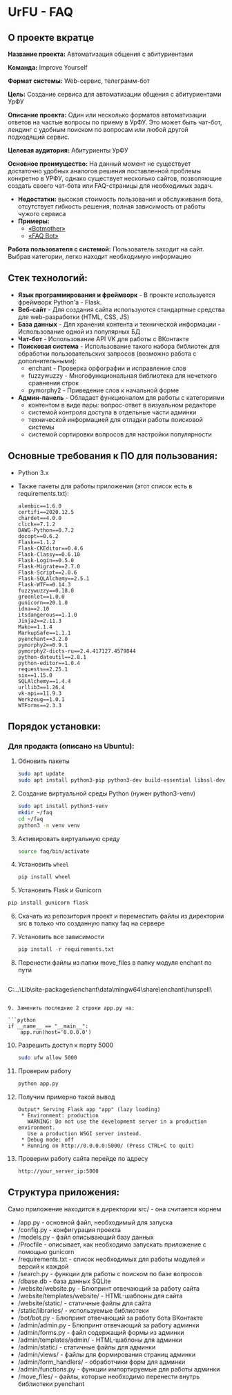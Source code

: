 
#  UrFU - FAQ

## О проекте вкратце

**Название проекта:** Автоматизация общения с абитуриентами

__Команда:__ Improve Yourself

__Формат системы:__  Web-сервис, телеграмм-бот

__Цель:__ Создание сервиса для автоматизации общения с абитуриентами УрФУ

__Описание проекта:__ Один или несколько форматов автоматизации ответов на частые вопросы по приему в УрФУ. Это может быть чат-бот, лендинг с удобным поиском по вопросам или любой другой подходящий сервис.

__Целевая аудитория:__ Абитуриенты УрФУ

__Основное преимущество:__  На данный момент не существует достаточно удобных аналогов решения поставленной проблемы конкретно в УРФУ, однако существует несколько сайтов, позволяющие создать своего чат-бота или FAQ-страницы для необходимых задач.
- __Недостатки:__ высокая стоимость пользования и обслуживания бота, отсутствует гибкость решения, полная зависимость от работы чужого сервиса
- __Примеры:__
     - [«Botmother»](https://botmother.com/ru)
     - [«FAQ Bot»](https://www.faqbot.ai/)

__Работа пользователя с системой:__ Пользователь заходит на сайт. Выбрав категории, легко находит необходимую информацию



##  Стек технологий: 

-	__Язык программирования и фреймворк__ - В проекте используется фреймворк Python'а - Flask.
-	__Веб-сайт__ - Для создания сайта используются стандартные средства для web-разработки (HTML, CSS, JS)
-   __База данных__ - Для хранения контента и технической информации - Использование одной из популярных БД
-	__Чат-бот__ - Использование API VK для работы с ВКонтакте
-	__Поисковая система__ - Использование такого набора библиотек для обработки пользовательских запросов (возможно работа с дополнительными):
    -	enchant - Проверка орфографии и исправление слов
    -	fuzzywuzzy - Многофункциональная библиотека для нечеткого сравнения строк
    -	 pymorphy2 - Приведение слов к начальной форме
-	__Админ-панель__ - Обладает функционалом для работы c категориями
    -	контентом в виде пары: вопрос-ответ в визуальном редакторе
    -	системой контроля доступа в отдельные части админки
    -	технической информацией для отладки работы поисковой системы
    -	системой сортировки вопросов для настройки популярности



## Основные требования к ПО для пользования:

- Python 3.x

- Также пакеты для работы приложения (этот список есть в requirements.txt):

  ```
  alembic==1.6.0
  certifi==2020.12.5
  chardet==4.0.0
  click==7.1.2
  DAWG-Python==0.7.2
  docopt==0.6.2
  Flask==1.1.2
  Flask-CKEditor==0.4.6
  Flask-Classy==0.6.10
  Flask-Login==0.5.0
  Flask-Migrate==2.7.0
  Flask-Script==2.0.6
  Flask-SQLAlchemy==2.5.1
  Flask-WTF==0.14.3
  fuzzywuzzy==0.18.0
  greenlet==1.0.0
  gunicorn==20.1.0
  idna==2.10
  itsdangerous==1.1.0
  Jinja2==2.11.3
  Mako==1.1.4
  MarkupSafe==1.1.1
  pyenchant==3.2.0
  pymorphy2==0.9.1
  pymorphy2-dicts-ru==2.4.417127.4579844
  python-dateutil==2.8.1
  python-editor==1.0.4
  requests==2.25.1
  six==1.15.0
  SQLAlchemy==1.4.4
  urllib3==1.26.4
  vk-api==11.9.3
  Werkzeug==1.0.1
  WTForms==2.3.3
  ```



## Порядок установки: 

### Для продакта (описано на Ubuntu):

1. Обновить пакеты

   ```bash
   sudo apt update
   sudo apt install python3-pip python3-dev build-essential libssl-dev libffi-dev python3-setuptools
   ```

2. Создание виртуальной среды Python (нужен python3-venv)

   ```bash
   sudo apt install python3-venv
   mkdir ~/faq
   cd ~/faq
   python3 -m venv venv
   ```

3. Активировать виртуальную среду

   ```bash
   source faq/bin/activate
   ```

4. Установить  `wheel`

   ```bash
   pip install wheel
   ```

5.  Установить Flask и Gunicorn

   ```bash
   pip install gunicorn flask
   ```

6. Скачать из репозитория проект и переместить файлы из директории src в только что созданную папку faq на сервере

7. Установить все зависимости

   ```python
   pip install -r requirements.txt
   ```

8. Перенести файлы из папки move_files в папку модуля enchant по пути

   ```
C:\...\Lib\site-packages\enchant\data\mingw64\share\enchant\hunspell\
   ```
   
9. Заменить последние 2 строки app.py на:

   ```python
   if __name__ == "__main__":
       app.run(host='0.0.0.0')
   ```

10. Разрешить доступ к порту 5000

    ```bash
    sudo ufw allow 5000
    ```

11. Проверим работу

    ```bash
    python app.py
    ```

12. Получим примерно такой вывод

    ```
    Output* Serving Flask app "app" (lazy loading)
     * Environment: production
       WARNING: Do not use the development server in a production environment.
       Use a production WSGI server instead.
     * Debug mode: off
     * Running on http://0.0.0.0:5000/ (Press CTRL+C to quit)
    ```

13. Проверим работу сайта перейде по адресу

    ```
    http://your_server_ip:5000
    ```



## Структура приложения:

Само приложение находится в директории src/ - она считается корнем

- /app.py - основной файл, необходимый для запуска
- /config.py - конфигурация проекта
- /models.py - файл описывающий базу данных
- /Procfile - описывает, как необходимо запускать приложение с помощью gunicorn
- /requirements.txt - список необходимых для работы модулей и версий к каждой
- /search.py - функции для работы с поиском по базе вопросов
- /dbase.db - база данных SQLite
- /website/website.py - Блюпринт отвечающий за работу сайта
- /website/templates/website/ - HTML-шаблоны для сайта
- /website/static/ - статичные файлы для сайта
- /static/libraries/ - используемые библиотеки
- /bot/bot.py - Блюпринт отвечающий за работу бота ВКонтакте
- /admin/admin.py - Блюпринт отвечающий за работу админки
- /admin/forms.py - файл содержащий формы из админки
- /admin/templates/admin/ - HTML-шаблоны для админки
- /admin/static/ - статичные файлы для админки
- /admin/views/ - файлы для формирования страниц админки
- /admin/form_handlers/ - обработчики форм для админки
- /admin/functions.py - функции импортируемые для работы админки
- /move_files/ - файлы, которые необходимо перенести внутрь библиотеки pyenchant

